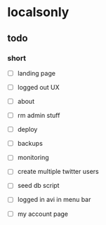 # localsonly

## todo

### short
- [ ] landing page
- [ ] logged out UX
- [ ] about

- [ ] rm admin stuff

- [ ] deploy
- [ ] backups
- [ ] monitoring

- [ ] create multiple twitter users
- [ ] seed db script
- [ ] logged in avi in menu bar
- [ ] my account page

